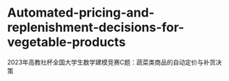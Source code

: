 # Automated-pricing-and-replenishment-decisions-for-vegetable-products
2023年高教社杯全国大学生数学建模竞赛C题：蔬菜类商品的自动定价与补货决策
